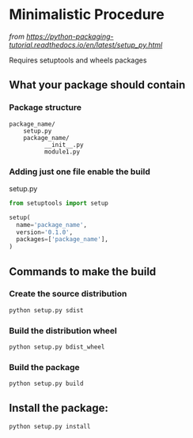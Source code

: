 # Minimalistic Procedure
_from https://python-packaging-tutorial.readthedocs.io/en/latest/setup_py.html_

Requires setuptools and wheels packages

## What your package should contain

### Package structure
```
package_name/
    setup.py
    package_name/
          __init__.py
          module1.py
```

### Adding just one file enable the build
setup.py

``` python
from setuptools import setup

setup(
  name='package_name',
  version='0.1.0',
  packages=['package_name'],
)
```

## Commands to make the build
### Create the source distribution
``` python
python setup.py sdist
```
### Build the distribution wheel
``` python
python setup.py bdist_wheel
```
### Build the package
``` python
python setup.py build
```

## Install the package:
``` python
python setup.py install
```